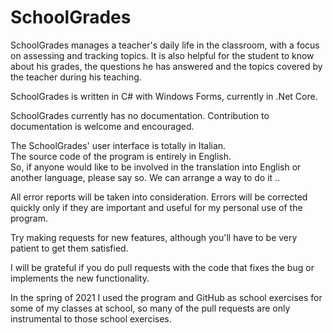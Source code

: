 # SchoolGrades
SchoolGrades manages a teacher's daily life in the classroom, with a focus on assessing and tracking topics. It is also helpful for the student to know about his grades, the questions he has answered and the topics covered by the teacher during his teaching.

SchoolGrades is written in C# with Windows Forms, currently in .Net Core.

SchoolGrades currently has no documentation. Contribution to documentation is welcome and encouraged.

The SchoolGrades' user interface is totally in Italian.  
The source code of the program is entirely in English.  
So, if anyone would like to be involved in the translation into English or another language, please say so. We can arrange a way to do it ..

All error reports will be taken into consideration. Errors will be corrected quickly only if they are important and useful for my personal use of the program.

Try making requests for new features, although you'll have to be very patient to get them satisfied.

I will be grateful if you do pull requests with the code that fixes the bug or implements the new functionality.

In the spring of 2021 I used the program and GitHub as school exercises for some of my classes at school, so many of the pull requests are only instrumental to those school exercises. 